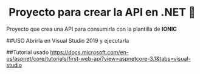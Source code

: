<h1 align="center">Proyecto para crear la API en .NET 👋</h1>
<p>
  Proyecto que crea una API para consumirla con la plantilla de <b>IONIC</b>
</p>

##USO
Abrirla en Visual Studio 2019 y ejecutarla

##Tutorial usado
https://docs.microsoft.com/en-us/aspnet/core/tutorials/first-web-api?view=aspnetcore-3.1&tabs=visual-studio
